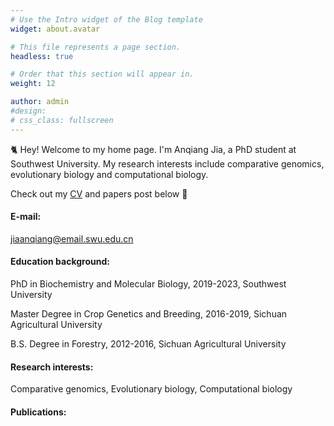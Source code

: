 ```yaml
---
# Use the Intro widget of the Blog template
widget: about.avatar

# This file represents a page section.
headless: true

# Order that this section will appear in.
weight: 12

author: admin
#design:
# css_class: fullscreen
---
```


🐈 Hey! Welcome to my home page. I'm Anqiang Jia, a PhD student at Southwest University. My research interests include comparative genomics, evolutionary biology and computational biology.

Check out my [CV](https://jiaanqiang.netlify.app/about/) and papers post below 🌈

#### E-mail:
jiaanqiang@email.swu.edu.cn
#### Education background:
<p align="left">PhD in Biochemistry and Molecular Biology, 2019-2023, Southwest University</p>
<p align="left">Master Degree in Crop Genetics and Breeding, 2016-2019, Sichuan Agricultural University</p>
<p align="left">B.S. Degree in Forestry, 2012-2016, Sichuan Agricultural University</p>

#### Research interests:
Comparative genomics,
Evolutionary biology,
Computational biology

#### Publications:
